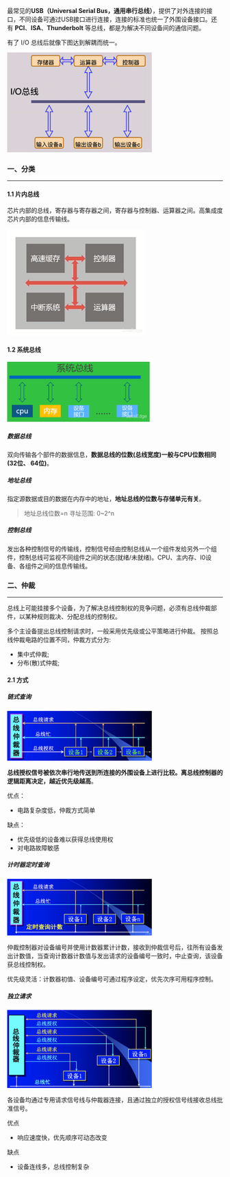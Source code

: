 最常见的**USB（Universal Serial Bus，通用串行总线）**，提供了对外连接的接口，不同设备可通过USB接口进行连接，连接的标准也统一了外围设备接口。还有 **PCI**、**ISA**、**Thunderbolt** 等总线，都是为解决不同设备间的通信问题。

有了 I/O 总线后就像下图达到解耦而统一。

<img src="img/watermark,type_ZmFuZ3poZW5naGVpdGk,shadow_10,text_SmF2YUVkZ2U=,size_16,color_FFFFFF,t_70.png" style="zoom: 33%;" />

### 一、分类

---

#### 1.1 片内总线

芯片内部的总线，寄存器与寄存器之间，寄存器与控制器、运算器之间。高集成度芯片内部的信息传输线。

<img src="img/watermark,type_ZmFuZ3poZW5naGVpdGk,shadow_10,text_SmF2YUVkZ2U=,size_16,color_FFFFFF,t_70-20230213163604942.png" style="zoom: 67%;" />

#### 1.2 系统总线

<img src="img/watermark,type_ZmFuZ3poZW5naGVpdGk,shadow_10,text_SmF2YUVkZ2U=,size_16,color_FFFFFF,t_70-20230213163625967.png" style="zoom: 67%;" />

##### 数据总线

双向传输各个部件的数据信息，**数据总线的位数(总线宽度)一般与CPU位数相同(32位、 64位)**。

##### 地址总线

指定源数据或目的数据在内存中的地址，**地址总线的位数与存储单元有关**。

>地址总线位数=n
>寻址范围: 0~2^n

##### 控制总线

发出各种控制信号的传输线，控制信号经由控制总线从一个组件发给另外一个组件，控制总线可监视不同组件之间的状态(就绪/未就绪)。CPU、主内存、I0设备、各组件之间的信息传输线。



### 二、仲裁

---

总线上可能挂接多个设备，为了解决总线控制权的竞争问题，必须有总线仲裁部件，以某种规则裁决、分配总线的控制权。

多个主设备提出总线控制请求时，一般采用优先级或公平策略进行仲裁。
按照总线仲裁电路的位置不同，仲裁方式分为:

- 集中式仲裁;
- 分布(散)式仲裁;

#### 2.1 方式

##### 链式查询

<img src="img/watermark,type_ZmFuZ3poZW5naGVpdGk,shadow_10,text_SmF2YUVkZ2U=,size_16,color_FFFFFF,t_70-6530043.png" style="zoom: 33%;" />

**总线授权信号被依次串行地传送到所连接的外围设备上进行比较。离总线控制器的逻辑距离决定，越近优先级越高**。

优点：

- 电路复杂度低，仲裁方式简单

缺点：

- 优先级低的设备难以获得总线使用权
- 对电路故障敏感

##### 计时器定时查询

<img src="img/watermark,type_ZmFuZ3poZW5naGVpdGk,shadow_10,text_SmF2YUVkZ2U=,size_16,color_FFFFFF,t_70-20230216144728572.png" style="zoom:33%;" />

仲裁控制器对设备编号并使用计数器累计计数，接收到仲裁信号后，往所有设备发出计数值，当查询计数器计数值与发出请求的设备编号一致时，中止查询，该设备获总线控制权。

优先级灵活：计数器初值、设备编号可通过程序设定，优先次序可用程序控制。 

##### 独立请求

<img src="img/watermark,type_ZmFuZ3poZW5naGVpdGk,shadow_10,text_SmF2YUVkZ2U=,size_16,color_FFFFFF,t_70-20230216144733212.png" style="zoom: 33%;" />

各设备均通过专用请求信号线与仲裁器连接，且通过独立的授权信号线接收总线批准信号。

优点

- 响应速度快，优先顺序可动态改变

缺点

- 设备连线多，总线控制复杂

